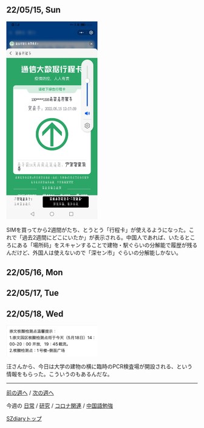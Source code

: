 ## 22/05/15, Sun

<img src="https://github.com/akita11/SZdiary/blob/main/diary/photo/2022-05-15_12.21.53.jpg" width="240px">

SIMを買ってから2週間がたち、とうとう「行程卡」が使えるようになった。これで「過去2週間にどこにいたか」が表示される。中国人であれば、いたるところにある「場所码」をスキャンすることで建物・駅ぐらいの分解能で履歴が残るんだけど、外国人は使えないので「深セン市」ぐらいの分解能しかない。


## 22/05/16, Mon


## 22/05/17, Tue


## 22/05/18, Wed

<img src="https://github.com/akita11/SZdiary/blob/main/diary/photo/2022-05-18_11.08.24.png" width="240px">

汪さんから、今日は大学の建物の横に臨時のPCR検査場が開設される、という情報をもらった。こういうのもあるんだな。


***

[前の週へ](2205-2.md) /
[次の週へ](2205-4.md)

今週の
[日常](../diary/2205-3.md) /
[研究](../research/2205-3.md) /
[コロナ関連](../covid19/2205-3.md) / 
[中国語勉強](../chinese/2205-3.md)

[SZdiaryトップ](../../README.md)
